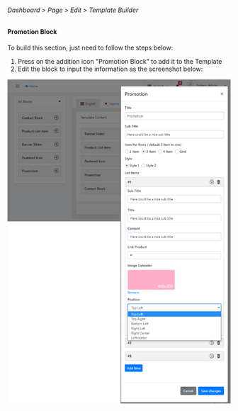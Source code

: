 ###### Dashboard &gt; Page &gt; Edit &gt; Template Builder 

#### Promotion Block

 To build this section, just need to follow the steps below:

1. Press on the addition icon "Promotion Block" to add it to the Template
2. Edit the block to input the information as the screenshot below:
 
![](/assets/images/promotion-block/43f7c2611f75b69e87508f317c6d66d9.png)